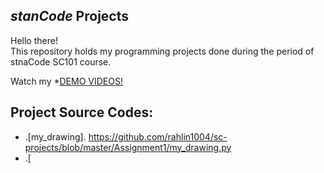 ## *stanCode* Projects
Hello there!\
This repository holds my programming projects done during the period of stnaCode SC101 course.

Watch my *[DEMO VIDEOS!](https://drive.google.com/drive/folders/1Gi3bn9qPW_gR0ISyGzVPLd5Bztdvd7rF?fbclid=IwAR36BW3v_bHn-Idsh-0_ROSWLwrXOzoervZId25OOzH2LX4b6FCGDfULdDg)

## Project Source Codes:
* .[my_drawing]. https://github.com/rahlin1004/sc-projects/blob/master/Assignment1/my_drawing.py
* .[
